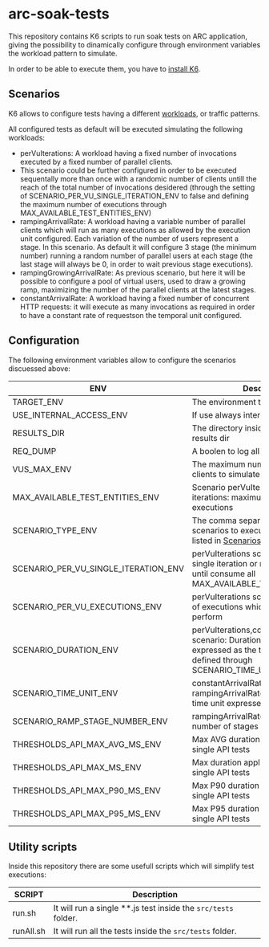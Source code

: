 # arc-soak-tests

This repository contains K6 scripts to run soak tests on ARC application, giving the possibility to dinamically configure through environment variables the workload pattern to simulate.

In order to be able to execute them, you have to [install K6](https://k6.io/docs/get-started/installation/).

## Scenarios

K6 allows to configure tests having a different [workloads](https://k6.io/docs/using-k6/scenarios/), or traffic patterns.

All configured tests as default will be executed simulating the following workloads:

- perVuIterations: A workload having a fixed number of invocations executed by a fixed number of parallel clients.
- This scenario could be further configured in order to be executed sequentally more than once with a randomic number of clients untill the reach of the total number of invocations desidered (through the setting of SCENARIO_PER_VU_SINGLE_ITERATION_ENV to false and defining the maximum number of executions through MAX_AVAILABLE_TEST_ENTITIES_ENV)
- rampingArrivalRate: A workload having a variable number of parallel clients which will run as many executions as allowed by the execution unit configured. Each variation of the number of users represent a stage. In this scenario. As default it will configure 3 stage (the minimum number) running a random number of parallel users at each stage (the last stage will always be 0, in order to wait previous stage executions).
- rampingGrowingArrivalRate: As previous scenario, but here it will be possible to configure a pool of virtual users, used to draw a growing ramp, maximizing the number of the parallel clients at the latest stages.
- constantArrivalRate: A workload having a fixed number of concurrent HTTP requests: it will execute as many invocations as required in order to have a constant rate of requestson the temporal unit configured.

## Configuration

The following environment variables allow to configure the scenarios discuessed above:

| ENV                                  | Description                                                                                                                                  | Default |
| ------------------------------------ | -------------------------------------------------------------------------------------------------------------------------------------------- | ------- |
| TARGET_ENV                           | The environment to test                                                                                                                      |         |
| USE_INTERNAL_ACCESS_ENV              | If use always internal base url or not                                                                                                       | false   |
| RESULTS_DIR                          | The directory inside which create the results dir                                                                                            | .       |
| REQ_DUMP                             | A boolen to log all requests or not                                                                                                          | false   |
| VUS_MAX_ENV                          | The maximum number of parallel clients to simulate                                                                                           | 3       |
| MAX_AVAILABLE_TEST_ENTITIES_ENV      | Scenario perVuIterations with multiple iterations: maximum number of executions                                                              | 3       |
| SCENARIO_TYPE_ENV                    | The comma separated names of the scenarios to execute. Use the keys listed in [Scenarios](#Scenarios) paragraph                              | ALL     |
| SCENARIO_PER_VU_SINGLE_ITERATION_ENV | perVuIterations scenario: if run a single iteration or multiple consecutive until consume all MAX_AVAILABLE_TEST_ENTITIES_ENV                | false   |
| SCENARIO_PER_VU_EXECUTIONS_ENV       | perVuIterations scenario: the number of executions which each client will perform                                                            | 1       |
| SCENARIO_DURATION_ENV                | perVuIterations,constantArrivalRate scenario: Duration of the scenario expressed as the temporal unit defined through SCENARIO_TIME_UNIT_ENV | 10      |
| SCENARIO_TIME_UNIT_ENV               | constantArrivalRate, rampingArrivalRate scenario: scenario time unit expressed as seconds                                                    | 1       |
| SCENARIO_RAMP_STAGE_NUMBER_ENV       | rampingArrivalRate scenario: the number of stages of the ramp                                                                                | 3       |
| THRESHOLDS_API_MAX_AVG_MS_ENV        | Max AVG duration applied as default to single API tests                                                                                      | 500     |
| THRESHOLDS_API_MAX_MS_ENV            | Max duration applied as default to single API tests                                                                                          | 1000    |
| THRESHOLDS_API_MAX_P90_MS_ENV        | Max P90 duration applied as default to single API tests                                                                                      | 800     |
| THRESHOLDS_API_MAX_P95_MS_ENV        | Max P95 duration applied as default to single API tests                                                                                      | 1000    |

## Utility scripts

Inside this repository there are some usefull scripts which will simplify test executions:

| SCRIPT    | Description                                                      |
| --------- | ---------------------------------------------------------------- |
| run.sh    | It will run a single \*\*.js test inside the `src/tests` folder. |
| runAll.sh | It will run all the tests inside the `src/tests` folder.         |
